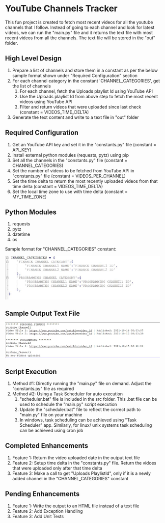 # YouTube Channels Tracker

This fun project is created to fetch most recent videos for all the youtube channels that I follow. Instead of going to each channel and look for latest videos, we can run the "main.py" file and it returns the text file with most recent videos from all the channels. The text file will be stored in the "out" folder.

## High Level Design

1. Prepare a list of channels and store them in a constant as per the below sample format shown under "Required Configuration" section
2. For each channel category in the constant 'CHANNEL_CATEGORIES', get the list of channels
    1. For each channel, fetch the Uploads playlist Id using YouTube API
    2. Use the Uploads playlist Id from above step to fetch the most recent videos using YouTube API
    3. Filter and return videos that were uploaded since last check (constant = VIDEOS_TIME_DELTA)
3. Generate the text content and write to a text file in "out" folder

## Required Configuration

1. Get an YouTube API key and set it in the "constants.py" file (constant = API_KEY)
2. Install external python modules (requests, pytz) using pip
3. Set all the channels in the "constants.py" file (constant = CHANNEL_CATEGORIES)
4. Set the number of videos to be fetched from YouTube API in "constants.py" file (constant = VIDEOS_PER_CHANNEL)
5. Set the time delta to return the most recently uploaded videos from that time delta (constant = VIDEOS_TIME_DELTA)
6. Set the local time zone to use with time delta (constant = MY_TIME_ZONE)

## Python Modules

1. requests
2. pytz
3. datetime
4. os

Sample format for "CHANNEL_CATEGORIES" constant:

![a relative link](images/channel_obj_structure.JPG)

## Sample Output Text File

![a relative link](images/out_file_structure.JPG)

## Script Execution

1. Method #1: Directly running the "main.py" file on demand. Adjust the "constants.py" file as required
2. Method #2: Using a Task Scheduler for auto execution
    1. "scheduler.bat" file is included in the src folder. This .bat file can be used to schedule the "main.py" script execution
    2. Update the "scheduler.bat" file to reflect the correct path to "main.py" file on your machine
    3. In windows, task scheduling can be achieved using "Task Scheduler" app. Similarly, for linux/ unix systems task scheduling can be achieved using cron job

## Completed Enhancements

1. Feature 1: Return the video uploaded date in the output text file
2. Feature 2: Setup time delta in the "constants.py" file. Return the vidoes that were uploaded only after that time delta
3. Feature 3: Make a call to get "Uploads PlaylistId", only if it is a newly added channel in the "CHANNEL_CATEGORIES" constant

## Pending Enhancements

1. Feature 1: Write the output to an HTML file instead of a text file
2. Feature 2: Add Exception Handling
3. Feature 3: Add Unit Tests
